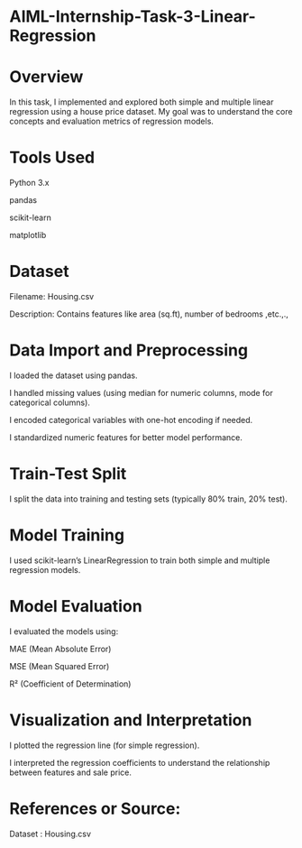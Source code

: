 # AIML-Internship-Task-3-Linear-Regression

# Overview
In this task, I implemented and explored both simple and multiple linear regression using a house price dataset. My goal was to understand the core concepts and evaluation metrics of regression models.

# Tools Used

Python 3.x

pandas

scikit-learn

matplotlib

# Dataset

Filename: Housing.csv

Description: Contains features like area (sq.ft), number of bedrooms ,etc.,.,

# Data Import and Preprocessing

I loaded the dataset using pandas.

I handled missing values (using median for numeric columns, mode for categorical columns).

I encoded categorical variables with one-hot encoding if needed.

I standardized numeric features for better model performance.

# Train-Test Split

I split the data into training and testing sets (typically 80% train, 20% test).

# Model Training

I used scikit-learn’s LinearRegression to train both simple and multiple regression models.

# Model Evaluation

I evaluated the models using:

MAE (Mean Absolute Error)

MSE (Mean Squared Error)

R² (Coefficient of Determination)

# Visualization and Interpretation

I plotted the regression line (for simple regression).

I interpreted the regression coefficients to understand the relationship between features and sale price.

# References or Source: 

Dataset : Housing.csv
